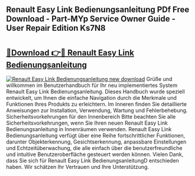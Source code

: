 ## Renault Easy Link Bedienungsanleitung PDf Free Download - Part-MYp Service Owner Guide - User Repair Edition Ks7N8

# <h2><a href="http://df30tb.blite.top/?on=Renault+Easy+Link+Bedienungsanleitung">🔗Download 👉🔴 Renault Easy Link Bedienungsanleitung</a></h2>

[![Renault Easy Link Bedienungsanleitung new download](https://i.imgur.com/lujVjoI.png)](http://df30tb.blite.top/?on=Renault+Easy+Link+Bedienungsanleitung)
Grüße und willkommen im Benutzerhandbuch für Ihr neu implementiertes System Renault Easy Link Bedienungsanleitung. Dieses Handbuch wurde speziell entwickelt, um Ihnen die einfache Navigation durch die Merkmale und Funktionen Ihres Produkts zu erleichtern. Im Inneren finden Sie detaillierte Anweisungen zur Installation, Verwendung, Wartung und Fehlerbehebung. Sicherheitsvorkehrungen für den Innenbereich Bitte beachten Sie alle Sicherheitsvorkehrungen, wenn Sie Ihren neuen Renault Easy Link Bedienungsanleitung in Innenräumen verwenden. Renault Easy Link Bedienungsanleitung verfügt über eine Reihe fortschrittlicher Funktionen, darunter Objekterkennung, Gesichtserkennung, anpassbare Einstellungen und Echtzeitüberwachung, die alle einfach über die benutzerfreundliche und intuitive Benutzeroberfläche gesteuert werden können. Vielen Dank, dass Sie sich für Renault Easy Link BedienungsanleitungD entschieden haben. Wir schätzen Ihr Vertrauen und Ihre Unterstützung.
